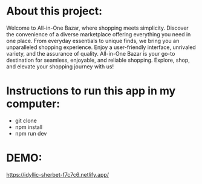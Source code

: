 # About this project:

Welcome to All-in-One Bazar, where shopping meets simplicity. Discover the convenience of a diverse marketplace offering everything you need in one place. From everyday essentials to unique finds, we bring you an unparalleled shopping experience. Enjoy a user-friendly interface, unrivaled variety, and the assurance of quality. All-in-One Bazar is your go-to destination for seamless, enjoyable, and reliable shopping. Explore, shop, and elevate your shopping journey with us!

# Instructions to run this app in my computer:

- git clone
- npm install
- npm run dev

# DEMO:

https://idyllic-sherbet-f7c7c6.netlify.app/
